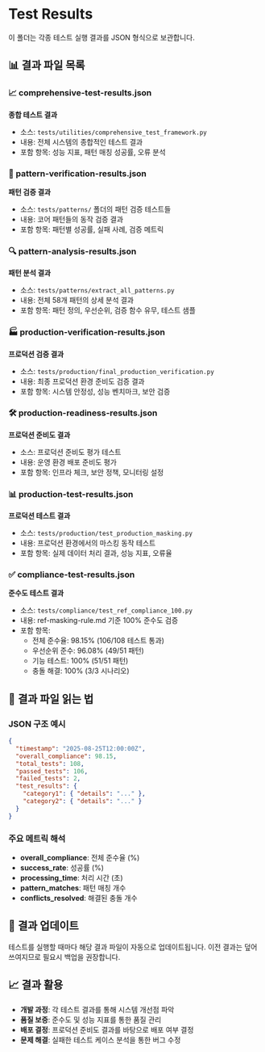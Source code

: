 # Test Results

이 폴더는 각종 테스트 실행 결과를 JSON 형식으로 보관합니다.

## 📊 결과 파일 목록

### 📈 comprehensive-test-results.json
**종합 테스트 결과**
- 소스: `tests/utilities/comprehensive_test_framework.py`
- 내용: 전체 시스템의 종합적인 테스트 결과
- 포함 항목: 성능 지표, 패턴 매칭 성공률, 오류 분석

### 🎯 pattern-verification-results.json
**패턴 검증 결과**
- 소스: `tests/patterns/` 폴더의 패턴 검증 테스트들
- 내용: 코어 패턴들의 동작 검증 결과
- 포함 항목: 패턴별 성공률, 실패 사례, 검증 메트릭

### 🔍 pattern-analysis-results.json
**패턴 분석 결과**
- 소스: `tests/patterns/extract_all_patterns.py`
- 내용: 전체 58개 패턴의 상세 분석 결과
- 포함 항목: 패턴 정의, 우선순위, 검증 함수 유무, 테스트 샘플

### 🏭 production-verification-results.json
**프로덕션 검증 결과**
- 소스: `tests/production/final_production_verification.py`
- 내용: 최종 프로덕션 환경 준비도 검증 결과
- 포함 항목: 시스템 안정성, 성능 벤치마크, 보안 검증

### 🛠️ production-readiness-results.json
**프로덕션 준비도 결과**
- 소스: 프로덕션 준비도 평가 테스트
- 내용: 운영 환경 배포 준비도 평가
- 포함 항목: 인프라 체크, 보안 정책, 모니터링 설정

### 📊 production-test-results.json
**프로덕션 테스트 결과**
- 소스: `tests/production/test_production_masking.py`
- 내용: 프로덕션 환경에서의 마스킹 동작 테스트
- 포함 항목: 실제 데이터 처리 결과, 성능 지표, 오류율

### ✅ compliance-test-results.json
**준수도 테스트 결과**
- 소스: `tests/compliance/test_ref_compliance_100.py`
- 내용: ref-masking-rule.md 기준 100% 준수도 검증
- 포함 항목: 
  - 전체 준수율: 98.15% (106/108 테스트 통과)
  - 우선순위 준수: 96.08% (49/51 패턴)
  - 기능 테스트: 100% (51/51 패턴)
  - 충돌 해결: 100% (3/3 시나리오)

## 📖 결과 파일 읽는 법

### JSON 구조 예시
```json
{
  "timestamp": "2025-08-25T12:00:00Z",
  "overall_compliance": 98.15,
  "total_tests": 108,
  "passed_tests": 106,
  "failed_tests": 2,
  "test_results": {
    "category1": { "details": "..." },
    "category2": { "details": "..." }
  }
}
```

### 주요 메트릭 해석

- **overall_compliance**: 전체 준수율 (%)
- **success_rate**: 성공률 (%)
- **processing_time**: 처리 시간 (초)
- **pattern_matches**: 패턴 매칭 개수
- **conflicts_resolved**: 해결된 충돌 개수

## 🔄 결과 업데이트

테스트를 실행할 때마다 해당 결과 파일이 자동으로 업데이트됩니다. 이전 결과는 덮어쓰여지므로 필요시 백업을 권장합니다.

## 📈 결과 활용

- **개발 과정**: 각 테스트 결과를 통해 시스템 개선점 파악
- **품질 보증**: 준수도 및 성능 지표를 통한 품질 관리
- **배포 결정**: 프로덕션 준비도 결과를 바탕으로 배포 여부 결정
- **문제 해결**: 실패한 테스트 케이스 분석을 통한 버그 수정